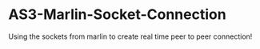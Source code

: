 # AS3-Marlin-Socket-Connection
Using the sockets from marlin to create real time peer to peer connection!
